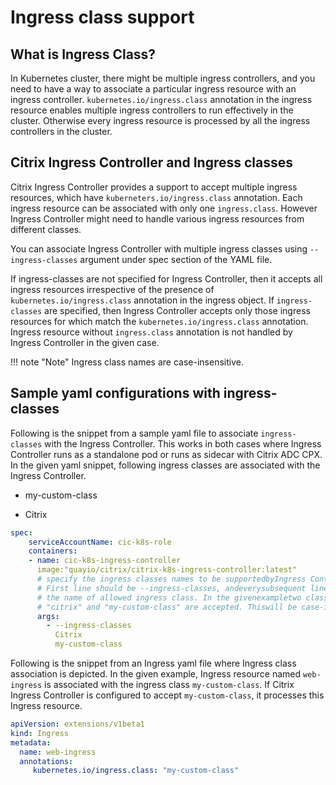 # Ingress class support

## What is Ingress Class?

In Kubernetes cluster, there might be multiple ingress controllers, and you need to have a way to associate a particular ingress resource with an ingress controller. `kubernetes.io/ingress.class` annotation in the ingress resource enables multiple ingress controllers to run effectively in the cluster. Otherwise every ingress resource is processed by all the ingress controllers in the cluster.

## Citrix Ingress Controller and Ingress classes

Citrix Ingress Controller provides a support to accept multiple ingress resources, which have `kuberneters.io/ingress.class` annotation. Each ingress resource can be associated with only one `ingress.class`. However Ingress Controller might need to handle various ingress resources from different classes.

You can associate Ingress Controller with multiple ingress classes using `--ingress-classes` argument under spec section of the YAML file.

If ingress-classes are not specified for Ingress Controller, then it accepts all ingress resources irrespective of the presence of `kubernetes.io/ingress.class` annotation in the ingress object. If `ingress-classes` are specified, then Ingress Controller accepts only those ingress resources for which match the `kubernetes.io/ingress.class` annotation. Ingress resource without `ingress.class` annotation is not handled by Ingress Controller in the given case.

!!! note "Note"
    Ingress class names are case-insensitive.

## Sample yaml configurations with ingress-classes

Following is the snippet from a sample yaml file to associate `ingress-classes` with the Ingress Controller. This works in both cases where Ingress Controller runs as a standalone pod or runs as sidecar with Citrix ADC CPX. In the given yaml snippet, following ingress classes are associated with the Ingress Controller.

-  my-custom-class

-  Citrix

```YAML
spec:
    serviceAccountName: cic-k8s-role
    containers:
    - name: cic-k8s-ingress-controller
      image:"quayio/citrix/citrix-k8s-ingress-controller:latest"
      # specify the ingress classes names to be supportedbyIngress Controller in args section.
      # First line should be --ingress-classes, andeverysubsequent line should be
      # the name of allowed ingress class. In the givenexampletwo classes named
      # "citrix" and "my-custom-class" are accepted. Thiswill be case-insensitive.
      args:
        - --ingress-classes
          Citrix
          my-custom-class
```

Following is the snippet from an Ingress yaml file where Ingress class association is depicted. In the given example, Ingress resource named `web-ingress` is associated with the ingress class `my-custom-class`. If Citrix Ingress Controller is configured to accept `my-custom-class`, it processes this Ingress resource.

```yml
apiVersion: extensions/v1beta1
kind: Ingress
metadata:
  name: web-ingress
  annotations:
     kubernetes.io/ingress.class: "my-custom-class"
```